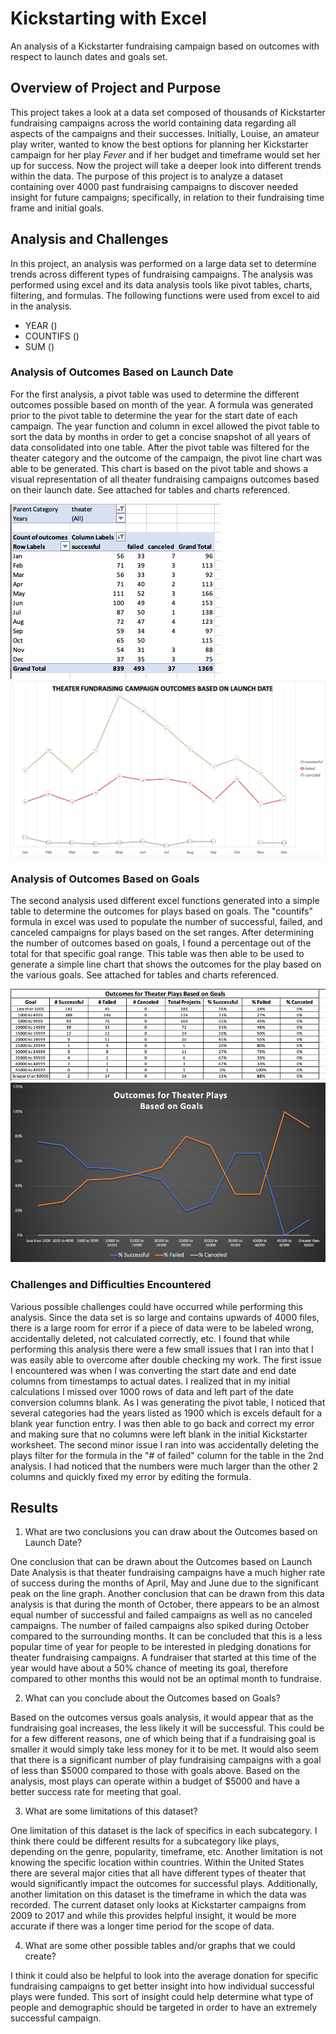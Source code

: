 # Kickstarting with Excel
An analysis of a Kickstarter fundraising campaign based on outcomes with respect to launch dates and goals set. 

## Overview of Project and Purpose
This project takes a look at a data set composed of thousands of Kickstarter fundraising campaigns across the world containing data regarding all aspects of the campaigns and their successes. Initially, Louise, an amateur play writer, wanted to know the best options for planning her Kickstarter campaign for her play *Fever* and if her budget and timeframe would set her up for success. Now the project will take a deeper look into different trends within the data. The purpose of this project is to analyze a dataset containing over 4000 past fundraising campaigns to discover needed insight for future campaigns; specifically, in relation to their fundraising time frame and initial goals. 

## Analysis and Challenges

In this project, an analysis was performed on a large data set to determine trends across different types of fundraising campaigns. The analysis was performed using excel and its data analysis tools like pivot tables, charts, filtering, and formulas. 
The following functions were used from excel to aid in the analysis.
- YEAR () 
- COUNTIFS ()
- SUM ()

### Analysis of Outcomes Based on Launch Date

For the first analysis, a pivot table was used to determine the different outcomes possible based on month of the year. A formula was generated prior to the pivot table to determine the year for the start date of each campaign. The year function and column in excel allowed the pivot table to sort the data by months in order to get a concise snapshot of all years of data consolidated into one table. After the pivot table was filtered for the theater category and the outcome of the campaign, the pivot line chart was able to be generated. This chart is based on the pivot table and shows a visual representation of all theater fundraising campaigns outcomes based on their launch date. See attached for tables and charts referenced. 

![alt text](https://github.com/coconnell022/kickstarter-analysis/blob/master/Analysis%202.png?raw=true)
![alt text](https://github.com/coconnell022/kickstarter-analysis/blob/master/Theater_Outcomes_vs_Launch.png?raw=true)

### Analysis of Outcomes Based on Goals

The second analysis used different excel functions generated into a simple table to determine the outcomes for plays based on goals. The "countifs" formula in excel was used to populate the number of successful, failed, and canceled campaigns for plays based on the set ranges. After determining the number of outcomes based on goals, I found a percentage out of the total for that specific goal range. This table was then able to be used to generate a simple line chart that shows the outcomes for the play based on the various goals. See attached for tables and charts referenced. 

![alt text](https://github.com/coconnell022/kickstarter-analysis/blob/master/Analysis%201.png?raw=true)
![alt text](https://github.com/coconnell022/kickstarter-analysis/blob/master/Outcomes_vs_Goals.png?raw=true)

### Challenges and Difficulties Encountered

Various possible challenges could have occurred while performing this analysis. Since the data set is so large and contains upwards of 4000 files, there is a large room for error if a piece of data were to be labeled wrong, accidentally deleted, not calculated correctly, etc. I found that while performing this analysis there were a few small issues that I ran into that I was easily able to overcome after double checking my work. The first issue I encountered was when I was converting the start date and end date columns from timestamps to actual dates. I realized that in my initial calculations I missed over 1000 rows of data and left part of the date conversion columns blank. As I was generating the pivot table, I noticed that several categories had the years listed as 1900 which is excels default for a blank year function entry. I was then able to go back and correct my error and making sure that no columns were left blank in the initial Kickstarter worksheet. The second minor issue I ran into was accidentally deleting the plays filter for the formula in the "# of failed" column for the table in the 2nd analysis. I had noticed that the numbers were much larger than the other 2 columns and quickly fixed my error by editing the formula. 

## Results

1.	What are two conclusions you can draw about the Outcomes based on Launch Date?

One conclusion that can be drawn about the Outcomes based on Launch Date Analysis is that theater fundraising campaigns have a much higher rate of success during the months of April, May and June due to the significant peak on the line graph. Another conclusion that can be drawn from this data analysis is that during the month of October, there appears to be an almost equal number of successful and failed campaigns as well as no canceled campaigns. The number of failed campaigns also spiked during October compared to the surrounding months. It can be concluded that this is a less popular time of year for people to be interested in pledging donations for theater fundraising campaigns. A fundraiser that started at this time of the year would have about a 50% chance of meeting its goal, therefore compared to other months this would not be an optimal month to fundraise.  

2.	What can you conclude about the Outcomes based on Goals?

Based on the outcomes versus goals analysis, it would appear that as the fundraising goal increases, the less likely it will be successful. This could be for a few different reasons, one of which being that if a fundraising goal is smaller it would simply take less money for it to be met. It would also seem that there is a significant number of play fundraising campaigns with a goal of less than $5000 compared to those with goals above. Based on the analysis, most plays can operate within a budget of $5000 and have a better success rate for meeting that goal. 

3.	What are some limitations of this dataset?

One limitation of this dataset is the lack of specifics in each subcategory. I think there could be different results for a subcategory like plays, depending on the genre, popularity, timeframe, etc. Another limitation is not knowing the specific location within countries. Within the United States there are several major cities that all have different types of theater that would significantly impact the outcomes for successful plays. Additionally, another limitation on this dataset is the timeframe in which the data was recorded. The current dataset only looks at Kickstarter campaigns from 2009 to 2017 and while this provides helpful insight, it would be more accurate if there was a longer time period for the scope of data. 


4.	What are some other possible tables and/or graphs that we could create?

I think it could also be helpful to look into the average donation for specific fundraising campaigns to get better insight into how individual successful plays were funded.  This sort of insight could help determine what type of people and demographic should be targeted in order to have an extremely successful campaign. 
